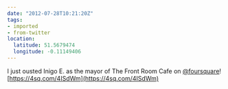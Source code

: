 ```yaml
---
date: "2012-07-28T10:21:20Z"
tags:
- imported
- from-twitter
location:
  latitude: 51.5679474
  longitude: -0.11149406
---
```

I just ousted Inigo E. as the mayor of The Front Room Cafe on [@foursquare](/twitter/#/foursquare)\! [https://4sq.com/4ISdWm](https://4sq.com/4ISdWm)
